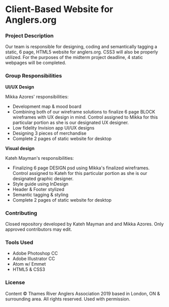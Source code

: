 <h1>Client-Based Website for Anglers.org</h1>
<h3>Project Description</h3>
<p>Our team is responsible for designing, coding and semantically tagging a static, 6 page, HTML5 website for anglers.org. CSS3 will also be properly utilized. For the purposes of the midterm project deadline, 4 static webpages will be completed.</p>

<h3>Group Responsibilities</h3>
<b>UI/UX Design</b>
<p>Mikka Azores' responsibilities:
  <ul>
    <li>Development map & mood board</li>
    <li>Combining both of our wireframe solutions to finalize 6 page BLOCK wireframes with UX design in mind. Control assigned to Mikka for this particular portion as she is our designated UX designer.</li>
    <li>Low fidelity Invision app UI/UX designs</li>
    <li>Designing 3 pieces of merchandise</li>
    <li>Complete 2 pages of static website for desktop</li>
  </ul>
</p>

<b>Visual design</b>
<p>Kateh Mayman's responsibilities:
  <ul>
    <li>Finalizing 6 page DESIGN psd using Mikka's finalized wireframes. Control assigned to Kateh for this particular portion as she is our designated graphic designer.</li>
    <li>Style guide using InDesign</li>
    <li>Header & Footer stylized</li>
    <li>Semantic tagging & styling</li>
    <li>Complete 2 pages of static website for desktop</li>
  </ul>
</p>

<h3>Contributing</h3>
<p>Closed repository developed by Kateh Mayman and and Mikka Azores. Only approved contributors may edit.</p>

<h3>Tools Used</h3>
  <ul>
    <li>Adobe Photoshop CC</li>
    <li>Adobe Illustrator CC</li>
    <li>Atom w/ Emmet</li>
    <li>HTML5 & CSS3</li>
  </ul>

<h3>License</h3>
<p>Content © Thames River Anglers Association 2019 based in London, ON & surrounding area. All rights reserved. Used with permission.</p>
